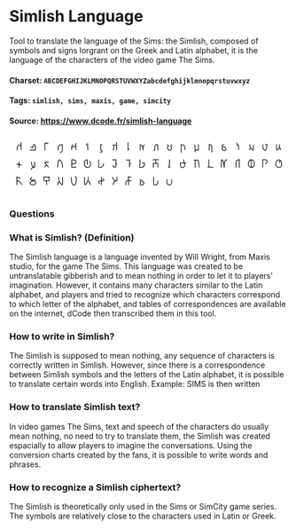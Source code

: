 # Simlish Language
Tool to translate the language of the Sims: the Simlish, composed of symbols and signs lorgrant on the Greek and Latin alphabet, it is the language of the characters of the video game The Sims.

#### Charset: `ABCDEFGHIJKLMNOPQRSTUVWXYZabcdefghijklmnopqrstuvwxyz`

#### Tags: `simlish, sims, maxis, game, simcity`

#### Source: https://www.dcode.fr/simlish-language

![combined](./combined.png)

### Questions

### What is Simlish? (Definition)
The Simlish language is a language invented by Will Wright, from Maxis studio, for the game The Sims. This language was created to be untranslatable gibberish and to mean nothing in order to let it to players' imagination. However, it contains many characters similar to the Latin alphabet, and players and tried to recognize which characters correspond to which letter of the alphabet, and tables of correspondences are available on the internet, dCode then transcribed them in this tool.

### How to write in Simlish?
The Simlish is supposed to mean nothing, any sequence of characters is correctly written in Simlish. However, since there is a correspondence between Simlish symbols and the letters of the Latin alphabet, it is possible to translate certain words into English. Example: SIMS is then written

### How to translate Simlish text?
In video games The Sims, text and speech of the characters do usually mean nothing, no need to try to translate them, the Simlish was created espacially to allow players to imagine the conversations. Using the conversion charts created by the fans, it is possible to write words and phrases.

### How to recognize a Simlish ciphertext?
The Simlish is theoretically only used in the Sims or SimCity game series. The symbols are relatively close to the characters used in Latin or Greek.

